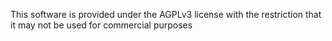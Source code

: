 This software is provided under the AGPLv3 license with the restriction that it may not be used for commercial purposes
